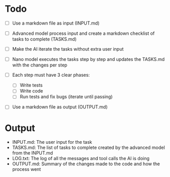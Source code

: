 # Todo

- [ ] Use a markdown file as input (INPUT.md)
- [ ] Advanced model process input and create a markdown checklist of tasks to complete (TASKS.md)
- [ ] Make the AI iterate the tasks without extra user input
- [ ] Nano model executes the tasks step by step and updates the TASKS.md with the changes per step
- [ ] Each step must have 3 clear phases:
  - [ ] Write tests
  - [ ] Write code
  - [ ] Run tests and fix bugs (iterate until passing)
- [ ] Use a markdown file as output (OUTPUT.md)


# Output

- INPUT.md: The user input for the task
- TASKS.md: The list of tasks to complete created by the advanced model from the INPUT.md
- LOG.txt: The log of all the messages and tool calls the AI is doing
- OUTPUT.md: Summary of the changes made to the code and how the process went


